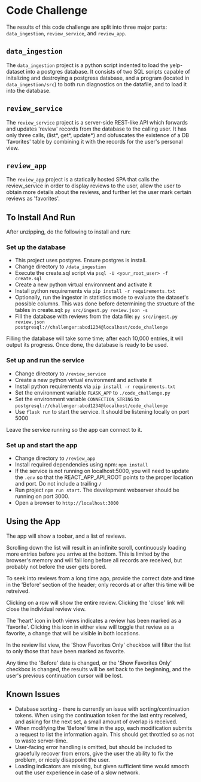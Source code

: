 # Code Challenge

The results of this code challenge are split into three major parts: `data_ingestion`, `review_service`, and `review_app`. 

## `data_ingestion`

The `data_ingestion` project is a python script indented to load the yelp-dataset into a postgres database. It consists of two SQL scripts capable of initalizing and destroying a postgress database, and a program (located in `data_ingestion/src`) to both run diagnostics on the datafile, and to load it into the database.

## `review_service`

The `review_service` project is a server-side REST-like API which forwards and updates 'review' records from the database to the calling user. It has only three calls, (list*, get*, update*) and obfuscates the existence of a DB 'favorites' table by combining it with the records for the user's personal view.

## `review_app`

The `review_app` project is a statically hosted SPA that calls the review_service in order to display reviews to the user, allow the user to obtain more details about the reviews, and further let the user mark certain reviews as 'favorites'.

## To Install And Run
After unzipping, do the following to install and run:

### Set up the database
- This project uses postgres. Ensure postgres is install.
- Change directory to `/data_ingestion`
- Execute the create.sql script via `psql -U <your_root_user> -f create.sql`
- Create a new python virtual environment and activate it
- Install python requirements via `pip install -r requirements.txt`
- Optionally, run the ingestor in statistics mode to evaluate the dataset's possible columns. This was done before determining the structure of the tables in create.sql: `py src/ingest.py review.json -s`
- Fill the database with reviews from the data file: `py src/ingest.py review.json postgresql://challenger:abcd1234@localhost/code_challenge`

Filling the database will take some time; after each 10,000 entries, it will output its progress. Once done, the database is ready to be used.

### Set up and run the service
- Change directory to `/review_service`
- Create a new python virtual environment and activate it
- Install python requirements via `pip install -r requirements.txt`
- Set the environment variable `FLASK_APP` to `./code_challenge.py`
- Set the environment variable `CONNECTION_STRING` to `postgresql://challenger:abcd1234@localhost/code_challenge`
- Use `flask run` to start the service. It should be listening locally on port 5000

Leave the service running so the app can connect to it.

### Set up and start the app
- Change directory to `/review_app`
- Install required dependencies using npm: `npm install`
- If the service is not running on localhost:5000, you will need to update the `.env` so that the REACT_APP_API_ROOT points to the proper location and port. Do not include a trailing `/`
- Run project `npm run start`. The development webserver should be running on port 3000.
- Open a browser to `http://localhost:3000`

## Using the App
The app will show a toobar, and a list of reviews. 

Scrolling down the list will result in an infinite scroll, continuously loading more entries before you arrive at the bottom. This is limited by the browser's memory and will fail long before all records are received, but probably not before the user gets bored. 

To seek into reviews from a long time ago, provide the correct date and time in the 'Before' section of the header; only records at or after this time will be retreived. 

Clicking on a row will show the entire review. Clicking the 'close' link will close the individual review view.

The 'heart' icon in both views indicates a review has been marked as a 'favorite'. Clicking this icon in either view will toggle that review as a favorite, a change that will be visible in both locations.

In the review list view, the 'Show Favorites Only' checkbox will filter the list to only those that have been marked as favorite.

Any time the 'Before' date is changed, or the 'Show Favorites Only' checkbox is changed, the results will be set back to the beginning, and the user's previous continuation cursor will be lost.

## Known Issues
- Database sorting - there is currently an issue with sorting/continuation tokens. When using the  continuation token for the last entry received, and asking for the next set, a small amount of overlap is received.
- When modifying the 'Before' time in the app, each modification submits a request to list the information again. This should get throttled so as not to waste server-time.
- User-facing error handling is omitted, but should be included to gracefully recover from errors, give the user the ability to fix the problem, or nicely disappoint the user.
- Loading indicators are missing, but given sufficient time would smooth out the user experience in case of a slow network. 